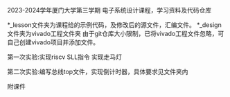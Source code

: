 2023-2024学年厦门大学第三学期 电子系统设计课程，学习资料及代码仓库

*_lesson文件夹为课程给的示例代码，及修改后的源文件，汇编文件。
*_design文件夹为vivado工程文件夹
由于git仓库大小限制，已将vivado工程文件忽略，可自己创建vivado项目并添加文件。

第一次实验:实现riscv SLL指令 实现走马灯

第二次实验:编写总线top文件，实现倒计时器，具体要求见文件夹内

附课件